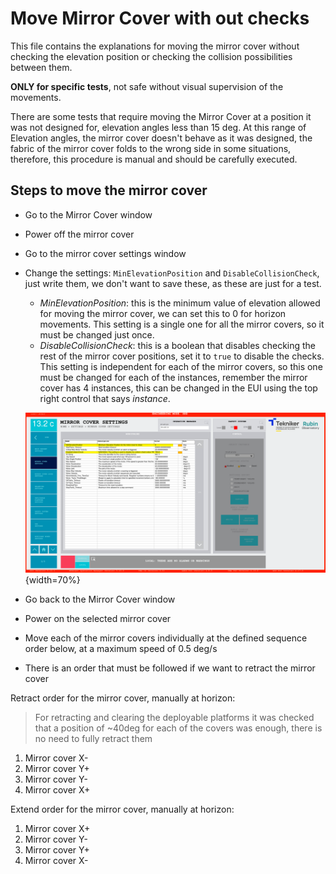 # Move Mirror Cover with out checks

This file contains the explanations for moving the mirror cover without checking the elevation position or checking the
collision possibilities between them.

**ONLY for specific tests**, not safe without visual supervision of the movements.

There are some tests that require moving the Mirror Cover at a position it was not designed for, elevation angles less
than 15 deg. At this range of Elevation angles, the mirror cover doesn't behave as it was designed, the fabric of the
mirror cover folds to the wrong side in some situations, therefore, this procedure is manual and should be carefully
executed.

## Steps to move the mirror cover

- Go to the Mirror Cover window
- Power off the mirror cover
- Go to the mirror cover settings window
- Change the settings: `MinElevationPosition` and `DisableCollisionCheck`, just write them, we don't want to save these,
  as these are just for a test.
  - *MinElevationPosition*: this is the minimum value of elevation allowed for moving the mirror cover, we can set this
    to 0 for horizon movements. This setting is a single one for all the mirror covers, so it must be changed just once.
  - *DisableCollisionCheck*: this is a boolean that disables checking the rest of the mirror cover positions, set it to
    `true` to disable the checks. This setting is independent for each of the mirror covers, so this one must be changed
    for each of the instances, remember the mirror cover has 4 instances, this can be changed in the EUI using the top right
    control that says *instance*.

  ![Settings window of the mirror cover with the values changed, showing instance 4](media/ChangedSettingsForTheMirrorCover.png){width=70%}

- Go back to the Mirror Cover window
- Power on the selected mirror cover
- Move each of the mirror covers individually at the defined sequence order below, at a maximum speed of 0.5 deg/s
- There is an order that must be followed if we want to retract the mirror cover

Retract order for the mirror cover, manually at horizon:

> For retracting and clearing the deployable platforms it was checked that a position of ~40deg for each of the covers
>  was enough, there is no need to fully retract them

1. Mirror cover X-
2. Mirror cover Y+
3. Mirror cover Y-
4. Mirror cover X+

Extend order for the mirror cover, manually at horizon:

1. Mirror cover X+
2. Mirror cover Y-
3. Mirror cover Y+
4. Mirror cover X-
